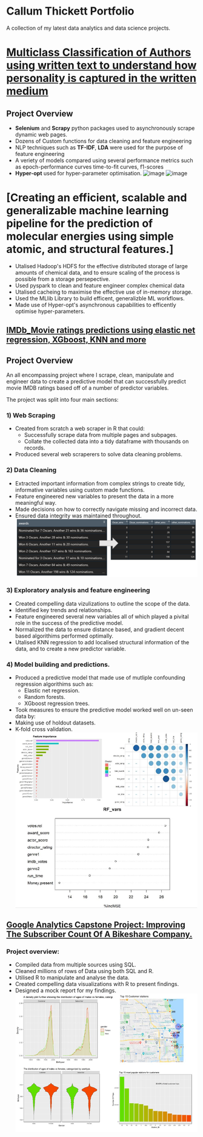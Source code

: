 # Callum Thickett Portfolio
A collection of my latest data analytics and data science projects.



# [Multiclass Classification of Authors using written text to understand how personality is captured in the written medium](https://github.com/thickett/data-science-projects/tree/main/Author_identity_prediction)

## Project Overview

* **Selenium** and **Scrapy** python packages used to asynchronously scrape dynamic web pages.
* Dozens of Custom functions for data cleaning and feature engineering
* NLP techniques such as **TF-IDF**, **LDA** were used for the purpose of feature engineering
* A veriety of models compared using several performance metrics such as epoch-performance curves time-to-fit curves, f1-scores
* **Hyper-opt** used for hyper-parameter optimisation.
![image](https://user-images.githubusercontent.com/82325813/204160659-654e517c-0274-4c6f-92a5-a06890f4233f.png)
![image](https://user-images.githubusercontent.com/82325813/204160693-29a72f98-c62e-445f-be18-53d1d1008a92.png)


# [Creating an efficient, scalable and generalizable machine learning pipeline for the prediction of molecular energies using simple atomic, and structural features.]

* Utalised Hadoop's HDFS for the effective distributed storage of large amounts of chemical data, and to ensure scaling of the process is possible from a storage persepective.
* Used pyspark to clean and feature engineer complex chemical data
* Utalised cacheing to maximise the effective use of in-memory storage.
* Used the MLlib Library to build efficent, generalizble ML workflows.
* Made use of Hyper-opt's asynchronous capabilities to efficently optimise hyper-parameters.



## [IMDb_Movie ratings predictions using elastic net regression, XGboost, KNN and more ](https://github.com/thickett/IMDB_webscraping_analysis)

## Project Overview
An all encompassing project where I scrape, clean, manipulate and engineer data to create a predictive model that can successfully predict movie IMDB ratings based off of a number of predictor variables. 


The project was split into four main sections:


### 1) Web Scraping 
* Created from scratch a web scraper in R that could:
  * Successfully scrape data from multiple pages and subpages. 
  * Collate the collected data into a tidy dataframe with thousands on records.
* Produced several web scraperers to solve data cleaning problems. 


### 2) Data Cleaning
* Extracted important information from complex strings to create tidy, informative variables using custom made functions.
* Feature engineered new variables to present the data in a more meaningful way.
* Made decisions on how to correctly navigate missing and incorrect data.
* Ensured data integrity was maintained throughout. 
![](https://github.com/thickett/IMDB_webscraping_analysis/blob/main/images/cleaning_example_r.PNG)
 
 
### 3) Exploratory analysis and feature engineering 
 * Created compelling data vizulizations to outline the scope of the data.
 * Identified key trends and relationships.
 * Feature engineered several new variables  all of which played a pivital role in the success of the predictive model.
 * Normalized the data to ensure distance based, and gradient decent based algorithims performed optimally.
 * Utalised KNN regression to add localised structural information of the data, and to create a new predictor variable.
 
 
### 4) Model building and predictions.
 * Produced a predictive model that made use of mutliple confounding regression algorithims such as:
   * Elastic net regression.
   * Random forests.
   * XGboost regression trees.
 * Took measures to ensure the predictive model worked well on un-seen data by:
 * Making use of holdout datasets.
 * K-fold cross validation.
![](images/viz_combined_imdb.JPG)




## [Google Analytics Capstone Project: Improving The Subscriber Count Of A Bikeshare Company.](https://github.com/thickett/Capstone-Project-improving-a-bikeshare-company)
### Project overview:
 * Compiled data from multiple sources using SQL. 
 * Cleaned millions of rows of Data using both SQL and R.
 * Utilised R to manipulate and analyse the data.
 * Created compelling data visualizations with R to present findings.
 * Designed a mock report for my findings.
 ![](images/combined_viz.PNG)
 
 

